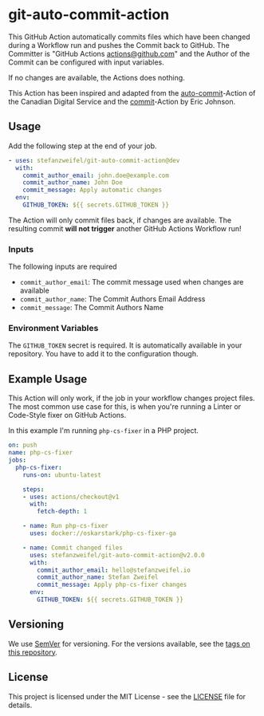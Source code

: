 # git-auto-commit-action

This GitHub Action automatically commits files which have been changed during a Workflow run and pushes the Commit back to GitHub.
The Committer is "GitHub Actions <actions@github.com>" and the Author of the Commit can be configured with input variables.

If no changes are available, the Actions does nothing.

This Action has been inspired and adapted from the [auto-commit](https://github.com/cds-snc/github-actions/tree/master/auto-commit
)-Action of the Canadian Digital Service and the [commit](https://github.com/elstudio/actions-js-build/blob/41d604d6e73d632e22eac40df8cc69b5added04b/commit/entrypoint.sh)-Action by Eric Johnson.

## Usage

Add the following step at the end of your job.

```yaml
- uses: stefanzweifel/git-auto-commit-action@dev
  with:
    commit_author_email: john.doe@example.com
    commit_author_name: John Doe
    commit_message: Apply automatic changes
  env:
    GITHUB_TOKEN: ${{ secrets.GITHUB_TOKEN }}
```

The Action will only commit files back, if changes are available. The resulting commit **will not trigger** another GitHub Actions Workflow run!


### Inputs

The following inputs are required

- `commit_author_email`: The commit message used when changes are available
- `commit_author_name`: The Commit Authors Email Address
- `commit_message`: The Commit Authors Name

### Environment Variables

The `GITHUB_TOKEN` secret is required. It is automatically available in your repository. You have to add it to the configuration though.

## Example Usage

This Action will only work, if the job in your workflow changes project files.
The most common use case for this, is when you're running a Linter or Code-Style fixer on GitHub Actions.

In this example I'm running `php-cs-fixer` in a PHP project.


```yaml
on: push
name: php-cs-fixer
jobs:
  php-cs-fixer:
    runs-on: ubuntu-latest

    steps:
    - uses: actions/checkout@v1
      with:
        fetch-depth: 1

    - name: Run php-cs-fixer
      uses: docker://oskarstark/php-cs-fixer-ga

    - name: Commit changed files
      uses: stefanzweifel/git-auto-commit-action@v2.0.0
      with:
        commit_author_email: hello@stefanzweifel.io
        commit_author_name: Stefan Zweifel
        commit_message: Apply php-cs-fixer changes
      env:
        GITHUB_TOKEN: ${{ secrets.GITHUB_TOKEN }}

```

## Versioning

We use [SemVer](http://semver.org/) for versioning. For the versions available, see the [tags on this repository](https://github.com/stefanzweifel/git-auto-commit-action/tags).

## License

This project is licensed under the MIT License - see the [LICENSE](https://github.com/stefanzweifel/git-auto-commit-action/blob/master/LICENSE) file for details.

